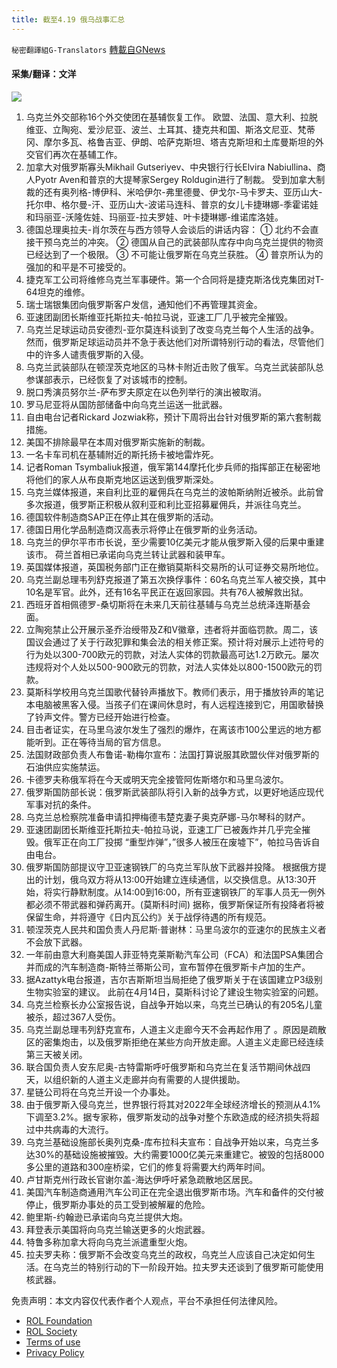 ```yaml
---
title: 截至4.19 俄乌战事汇总
---
```

`秘密翻譯組G-Translators` [轉載自GNews](https://gnews.org/zh-hans/2375721/)

#### 采集/翻译：文洋
![](https://assets.gnews.org/wp-content/uploads/2022/04/16503950781.png)
1. 乌克兰外交部称16个外交使团在基辅恢复工作。
欧盟、法国、意大利、拉脱维亚、立陶宛、爱沙尼亚、波兰、土耳其、捷克共和国、斯洛文尼亚、梵蒂冈、摩尔多瓦、格鲁吉亚、伊朗、哈萨克斯坦、塔吉克斯坦和土库曼斯坦的外交官们再次在基辅工作。
2. 加拿大对俄罗斯寡头Mikhail Gutseriyev、中央银行行长Elvira Nabiullina、商人Pyotr Aven和普京的大提琴家Sergey Roldugin进行了制裁。
受到加拿大制裁的还有奥列格-博伊科、米哈伊尔-弗里德曼、伊戈尔-马卡罗夫、亚历山大-托尔申、格尔曼-汗、亚历山大-波诺马连科、普京的女儿卡捷琳娜-季霍诺娃和玛丽亚-沃隆佐娃、玛丽亚-拉夫罗娃、叶卡捷琳娜-维诺库洛娃。
3. 德国总理奥拉夫-肖尔茨在与西方领导人会谈后的讲话内容：
① 北约不会直接干预乌克兰的冲突。
② 德国从自己的武装部队库存中向乌克兰提供的物资已经达到了一个极限。
③ 不可能让俄罗斯在乌克兰获胜。
④ 普京所认为的强加的和平是不可接受的。
4. 捷克军工公司将维修乌克兰军事硬件。第一个合同将是捷克斯洛伐克集团对T-64坦克的维修。
5. 瑞士瑞银集团向俄罗斯客户发信，通知他们不再管理其资金。
6. 亚速团副团长斯维亚托斯拉夫-帕拉马说，亚速工厂几乎被完全摧毁。
7. 乌克兰足球运动员安德烈-亚尔莫连科谈到了改变乌克兰每个人生活的战争。然而，俄罗斯足球运动员并不急于表达他们对所谓特别行动的看法，尽管他们中的许多人谴责俄罗斯的入侵。
8. 乌克兰武装部队在顿涅茨克地区的马林卡附近击败了俄军。乌克兰武装部队总参谋部表示，已经恢复了对该城市的控制。
9. 脱口秀演员努尔兰-萨布罗夫原定在以色列举行的演出被取消。
10. 罗马尼亚将从国防部储备中向乌克兰运送一批武器。
11. 自由电台记者Rickard Jozwiak称，预计下周将出台针对俄罗斯的第六套制裁措施。
12. 美国不排除最早在本周对俄罗斯实施新的制裁。
13. 一名卡车司机在基辅附近的斯托扬卡被地雷炸死。
14. 记者Roman Tsymbaliuk报道，俄军第144摩托化步兵师的指挥部正在秘密地将他们的家人从布良斯克地区运送到俄罗斯深处。
15. 乌克兰媒体报道，来自利比亚的雇佣兵在乌克兰的波帕斯纳附近被杀。此前曾多次报道，俄罗斯正积极从叙利亚和利比亚招募雇佣兵，并派往乌克兰。
16. 德国软件制造商SAP正在停止其在俄罗斯的活动。
17. 德国日用化学品制造商汉高表示将停止在俄罗斯的业务活动。
18. 乌克兰的伊尔平市市长说，至少需要10亿美元才能从俄罗斯入侵的后果中重建该市。
荷兰首相已承诺向乌克兰转让武器和装甲车。
19. 英国媒体报道，英国税务部门正在撤销莫斯科交易所的认可证券交易所地位。
20. 乌克兰副总理韦列舒克报道了第五次换俘事件：60名乌克兰军人被交换，其中10名是军官。此外，还有16名平民正在返回家园。共有76人被解救出狱。
21. 西班牙首相佩德罗-桑切斯将在未来几天前往基辅与乌克兰总统泽连斯基会面。
22. 立陶宛禁止公开展示圣乔治绶带及Z和V徽章，违者将并面临罚款。周二，该国议会通过了关于行政犯罪和集会法的相关修正案。预计将对展示上述符号的行为处以300-700欧元的罚款，对法人实体的罚款最高可达1.2万欧元。屡次违规将对个人处以500-900欧元的罚款，对法人实体处以800-1500欧元的罚款。
23. 莫斯科学校用乌克兰国歌代替铃声播放下。教师们表示，用于播放铃声的笔记本电脑被黑客入侵。当孩子们在课间休息时，有人远程连接到它，用国歌替换了铃声文件。警方已经开始进行检查。
24. 目击者证实，在马里乌波尔发生了强烈的爆炸，在离该市100公里远的地方都能听到。正在等待当局的官方信息。
25. 法国财政部负责人布鲁诺-勒梅尔宣布：法国打算说服其欧盟伙伴对俄罗斯的石油供应实施禁运。
26. 卡德罗夫称俄军将在今天或明天完全接管阿佐斯塔尔和马里乌波尔。
27. 俄罗斯国防部长说：俄罗斯武装部队将引入新的战争方式，以更好地适应现代军事对抗的条件。
28. 乌克兰总检察院准备申请扣押梅德韦楚克妻子奥克萨娜-马尔琴科的财产。
29. 亚速团副团长斯维亚托斯拉夫-帕拉马说，亚速工厂已被轰炸并几乎完全摧毁。俄军正在向工厂投掷 “重型炸弹”，”很多人被压在废墟下”，帕拉马告诉自由电台。
30. 俄罗斯国防部提议守卫亚速钢铁厂的乌克兰军队放下武器并投降。
根据俄方提出的计划，俄乌双方将从13:00开始建立连续通信，以交换信息。从13:30开始，将实行静默制度。从14:00到16:00，所有亚速钢铁厂的军事人员无一例外都必须不带武器和弹药离开。(莫斯科时间)
据称，俄罗斯保证所有投降者将被保留生命，并将遵守《日内瓦公约》关于战俘待遇的所有规范。
31. 顿涅茨克人民共和国负责人丹尼斯·普谢林：马里乌波尔的亚速尔的民族主义者不会放下武器。
32. 一年前由意大利裔美国人菲亚特克莱斯勒汽车公司（FCA）和法国PSA集团合并而成的汽车制造商-斯特兰蒂斯公司，宣布暂停在俄罗斯卡卢加的生产。
33. 据Azattyk电台报道，吉尔吉斯斯坦当局拒绝了俄罗斯关于在该国建立P3级别生物实验室的建议。
此前在4月14日，莫斯科讨论了建设生物实验室的问题。
34. 乌克兰检察长办公室报告说，自战争开始以来，乌克兰已确认的有205名儿童被杀，超过367人受伤。
35. 乌克兰副总理韦列舒克宣布，人道主义走廊今天不会再起作用了 。原因是疏散区的密集炮击，以及俄罗斯拒绝在某些方向开放走廊。人道主义走廊已经连续第三天被关闭。
36. 联合国负责人安东尼奥-古特雷斯呼吁俄罗斯和乌克兰在复活节期间休战四天，以组织新的人道主义走廊并向有需要的人提供援助。
37. 星链公司将在乌克兰开设一个办事处。
38. 由于俄罗斯入侵乌克兰，世界银行将其对2022年全球经济增长的预测从4.1%下调至3.2%。据专家称，俄罗斯发动的战争对整个东欧造成的经济损失将超过中共病毒的大流行。
39. 乌克兰基础设施部长奥列克桑-库布拉科夫宣布：自战争开始以来，乌克兰多达30%的基础设施被摧毁。大约需要1000亿美元来重建它。被毁的包括8000多公里的道路和300座桥梁，它们的修复将需要大约两年时间。
40. 卢甘斯克州行政长官谢尔盖-海达伊呼吁紧急疏散地区居民。
41. 美国汽车制造商通用汽车公司正在完全退出俄罗斯市场。汽车和备件的交付被停止，俄罗斯办事处的员工受到被解雇的危险。
42. 鲍里斯-约翰逊已承诺向乌克兰提供大炮。
43. 拜登表示美国将向乌克兰输送更多的火炮武器。
44. 特鲁多称加拿大将向乌克兰派遣重型火炮。
45. 拉夫罗夫称：俄罗斯不会改变乌克兰的政权，乌克兰人应该自己决定如何生活。在乌克兰的特别行动的下一阶段开始。拉夫罗夫还谈到了俄罗斯可能使用核武器。


 

免责声明：本文内容仅代表作者个人观点，平台不承担任何法律风险。

- [ROL Foundation](https://rolfoundation.org/)
- [ROL Society](https://rolsociety.org/)
- [Terms of use](https://gnews.org/terms-of-use-3/)
- [Privacy Policy](https://gnews.org/privacy-policy/)
